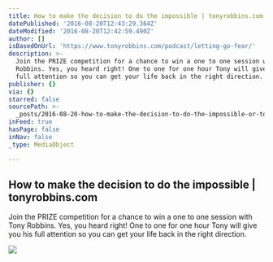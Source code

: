 ```yaml
---
title: How to make the decision to do the impossible | tonyrobbins.com
datePublished: '2016-08-20T12:43:29.364Z'
dateModified: '2016-08-20T12:42:59.490Z'
author: []
isBasedOnUrl: 'https://www.tonyrobbins.com/podcast/letting-go-fear/'
description: >-
  Join the PRIZE competition for a chance to win a one to one session with Tony
  Robbins. Yes, you heard right! One to one for one hour Tony will give you his
  full attention so you can get your life back in the right direction.
publisher: {}
via: {}
starred: false
sourcePath: >-
  _posts/2016-08-20-how-to-make-the-decision-to-do-the-impossible-or-tonyrobbins.md
inFeed: true
hasPage: false
inNav: false
_type: MediaObject

---
```

<article style=""><h1>How to make the decision to do the impossible | tonyrobbins.com</h1><p>Join the PRIZE competition for a chance to win a one to one session with Tony Robbins. Yes, you heard right! One to one for one hour Tony will give you his full attention so you can get your life back in the right direction.</p><img src="https://s3.amazonaws.com/rri-tonyrobbins-com/wp-content/uploads/2016/08/10125236/podcast-UPW-banner-01.jpg" /></article>
